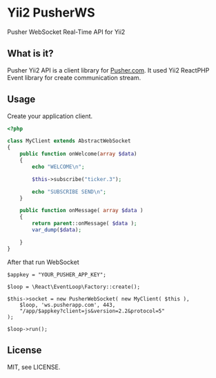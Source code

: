 # Yii2 PusherWS

Pusher WebSocket Real-Time API for Yii2

## What is it?

Pusher Yii2 API is a client library for [Pusher.com](http://pusher.com).
It used Yii2 ReactPHP Event library for create communication stream.

## Usage

Create your application client.
```php
<?php

class MyClient extends AbstractWebSocket
{
    public function onWelcome(array $data)
    {
        echo "WELCOME\n";

        $this->subscribe("ticker.3");

        echo "SUBSCRIBE SEND\n";
    }

    public function onMessage( array $data )
    {
        return parent::onMessage( $data );
        var_dump($data);

    }
}
```

After that run WebSocket
```
$appkey = "YOUR_PUSHER_APP_KEY";

$loop = \React\EventLoop\Factory::create();

$this->socket = new PusherWebSocket( new MyClient( $this ),
    $loop, 'ws.pusherapp.com', 443,
    "/app/$appkey?client=js&version=2.2&protocol=5"
);

$loop->run();

```

## License

MIT, see LICENSE.
